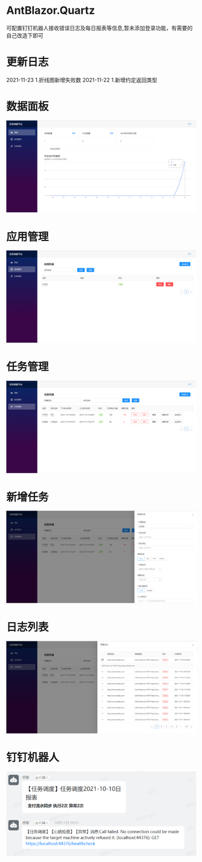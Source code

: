 # AntBlazor.Quartz
可配置钉钉机器人接收错误日志及每日报表等信息,暂未添加登录功能，有需要的自己改造下即可
# 更新日志
2021-11-23
1.折线图新增失败数
2021-11-22
1.新增约定返回类型
# 数据面板
![数据面板](https://github.com/wuzongwen/picturehost/blob/main/Blazor.Quartz/20211108164543.png)
# 应用管理
![应用管理](https://github.com/wuzongwen/picturehost/blob/main/Blazor.Quartz/20211108164350.png)
# 任务管理
![任务管理](https://github.com/wuzongwen/picturehost/blob/main/Blazor.Quartz/20211108164428.png)
# 新增任务
![新增任务](https://github.com/wuzongwen/picturehost/blob/main/Blazor.Quartz/20211108170156.png)
# 日志列表
![日志列表](https://github.com/wuzongwen/picturehost/blob/main/Blazor.Quartz/20211108165511.png)
# 钉钉机器人
![钉钉机器人](https://github.com/wuzongwen/picturehost/blob/main/Blazor.Quartz/20211108170354.png)
